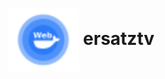 <h1 align="center">
  <picture>
    <img align="center" alt="ersatztv" src="./logo.svg" height="100">
  </picture>
  ersatztv
</h1>
